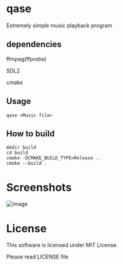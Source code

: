 # qase
Extremely simple music playback program

## dependencies
ffmpeg(ffprobe)

SDL2

cmake

## Usage
`qase <Music file>`

## How to build
```
mkdir build
cd build
cmake -DCMAKE_BUILD_TYPE=Release ..
cmake --build .
```

# Screenshots
![image](https://github.com/user-attachments/assets/85273028-7637-42a6-bbbe-756310a4b054)


# License
This software is licensed under MIT License.

Please read LICENSE file

